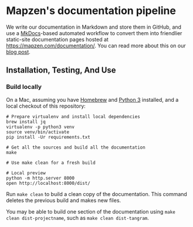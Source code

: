 # Mapzen's documentation pipeline

We write our documentation in Markdown and store them in GitHub, and use a [MkDocs](http://www.mkdocs.org/)-based automated workflow to convert them into friendlier static-site documentation pages hosted at https://mapzen.com/documentation/. You can read more about this on our [blog post](https://mapzen.com/blog/doc-site/).

## Installation, Testing, And Use

### Build locally

On a Mac, assuming you have [Homebrew](http://brew.sh) and 
[Python 3](https://docs.python.org/3/using/mac.html) installed, and a local
checkout of this repository:

```shell
# Prepare virtualenv and install local dependencies
brew install jq
virtualenv -p python3 venv
source venv/bin/activate
pip install -Ur requirements.txt

# Get all the sources and build all the documentation
make

# Use make clean for a fresh build

# Local preview
python -m http.server 8000
open http://localhost:8000/dist/
```

Run `make clean` to build a clean copy of the documentation. This command deletes the previous build and makes new files.

You may be able to build one section of the documentation using `make clean dist-projectname`, such as `make clean dist-tangram`.
